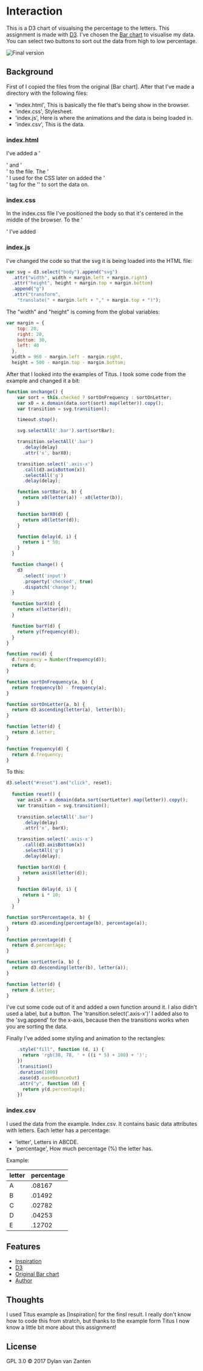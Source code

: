 # Interaction
This is a D3 chart of visualsing the percentage to the letters. This assignment is made with [D3](https://d3js.org/). I've chosen the [Bar chart](https://bl.ocks.org/d3noob/bdf28027e0ce70bd132edc64f1dd7ea4) to visualise my data. You can select two buttons to sort out the data from high to low percentage.

![Final version](preview.png)

## Background
First of I copied the files from the original [Bar chart]. After that I've made a directory with the following files:

* 'index.html', This is basically the file that's being show in the browser.
* 'index.css', Stylesheet.
* 'index.js', Here is where the animations and the data is being loaded in.
* 'index.csv', This is the data.

### index.html
I've added a '<main>' and '<div>' to the file. The '<main>' I used for the CSS later on added the '<div>' tag for the '<buttons>' to sort the data on.
  
### index.css
In the index.css file I've positioned the body so that it's centered in the middle of the browser. To the '<main>' I've added 

### index.js
I've changed the code so that the svg it is being loaded into the HTML file:
```javascript
var svg = d3.select("body").append("svg")
  .attr("width", width + margin.left + margin.right)
  .attr("height", height + margin.top + margin.bottom)
  .append("g")
  .attr("transform",
    "translate(" + margin.left + "," + margin.top + ")");
``` 

The "width" and "height" is coming from the global variables:
```javascript
var margin = {
    top: 20,
    right: 20,
    bottom: 30,
    left: 40
  },
  width = 960 - margin.left - margin.right,
  height = 500 - margin.top - margin.bottom;
```

After that I looked into the examples of Titus. I took some code from the example and changed it a bit:
```javascript
function onchange() {
    var sort = this.checked ? sortOnFrequency : sortOnLetter;
    var x0 = x.domain(data.sort(sort).map(letter)).copy();
    var transition = svg.transition();

    timeout.stop();

    svg.selectAll('.bar').sort(sortBar);

    transition.selectAll('.bar')
      .delay(delay)
      .attr('x', barX0);

    transition.select('.axis-x')
      .call(d3.axisBottom(x))
      .selectAll('g')
      .delay(delay);

    function sortBar(a, b) {
      return x0(letter(a)) - x0(letter(b));
    }

    function barX0(d) {
      return x0(letter(d));
    }

    function delay(d, i) {
      return i * 50;
    }
  }

  function change() {
    d3
      .select('input')
      .property('checked', true)
      .dispatch('change');
  }

  function barX(d) {
    return x(letter(d));
  }

  function barY(d) {
    return y(frequency(d));
  }
}

function row(d) {
  d.frequency = Number(frequency(d));
  return d;
}

function sortOnFrequency(a, b) {
  return frequency(b) - frequency(a);
}

function sortOnLetter(a, b) {
  return d3.ascending(letter(a), letter(b));
}

function letter(d) {
  return d.letter;
}

function frequency(d) {
  return d.frequency;
}
```

To this:
```javascript
d3.select("#reset").on("click", reset);
  
  function reset() {
    var axisX = x.domain(data.sort(sortLetter).map(letter)).copy();
    var transition = svg.transition();
 
    transition.selectAll('.bar')
      .delay(delay)
      .attr('x', barX);

    transition.select('.axis-x')
      .call(d3.axisBottom(x))
      .selectAll('g')
      .delay(delay);

    function barX(d) {
      return axisX(letter(d));
    }

    function delay(d, i) {
      return i * 10;
    }
  }

function sortPercentage(a, b) {
  return d3.ascending(percentage(b), percentage(a));
}

function percentage(d) {
  return d.percentage;
}

function sortLetter(a, b) {
  return d3.descending(letter(b), letter(a));
}

function letter(d) {
  return d.letter;
}
```

I've cut some code out of it and added a own function around it. I also didn't used a label, but a button. The 'transition.select('.axis-x')' I added also to the 'svg.append' for the x-axis, because then the transitions works when you are sorting the data.

Finally I've added some styling and animation to the rectangles:

```javascript
    .style("fill", function (d, i) {
      return 'rgb(38, 78, ' + ((i * 5) + 100) + ')';
    })
    .transition()
    .duration(1000)
    .ease(d3.easeBounceOut)
    .attr("y", function (d) {
      return y(d.percentage);
    })
```

### index.csv
I used the data from the example. Index.csv. It contains basic data attributes with letters. Each letter has a percentage:

* 'letter', Letters in ABCDE.
* 'percentage', How much percentage (%) the letter has.

Example:

| letter          | percentage          |
| ------------- | ------------- |
| A      | .08167        | 
| B      | .01492        |
| C      | .02782         |
| D      | .04253         |
| E      | .12702        |

## Features
* [Inspiration](https://cmda-fe3.github.io/course-17-18/class-4/sort/)
* [D3](https://d3js.org/)
* [Original Bar chart](https://bl.ocks.org/d3noob/bdf28027e0ce70bd132edc64f1dd7ea4)
* [Author](https://b.locks.org/mbostock)

## Thoughts
I used Titus example as [Inspiration] for the finsl result. I really don't know how to code this from stratch, but thanks to the example form Titus I now know a little bit more about this assignment!

## License

GPL 3.0 © 2017 Dylan van Zanten
